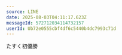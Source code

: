 ```yaml
---
source: LINE
date: 2025-08-03T04:11:17.623Z
messageId: 572712034114732157
userId: Ub72e0555cbf4df6c5440b4dc7993c71d
---
```


たすく初優勝
